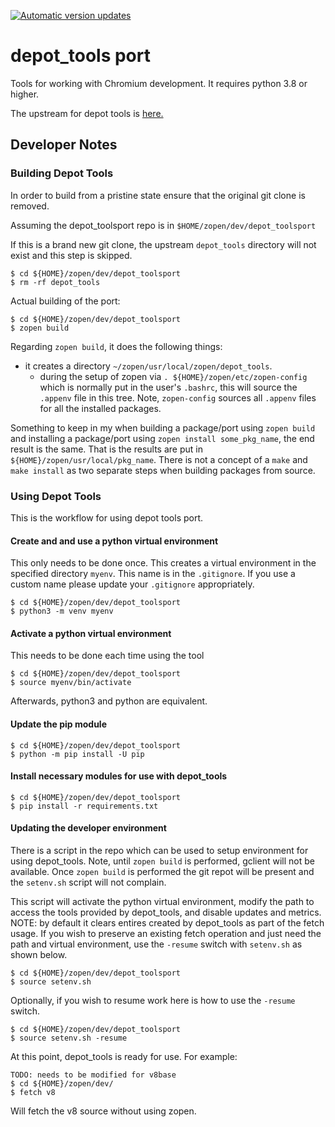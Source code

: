 [![Automatic version updates](https://github.com/ZOSOpenTools/depot_toolsport/actions/workflows/bump.yml/badge.svg)](https://github.com/ZOSOpenTools/depot_toolsport/actions/workflows/bump.yml)

# depot_tools port

Tools for working with Chromium development. It requires python 3.8 or higher.

The upstream for depot tools is [here.](https://www.chromium.org/developers/how-tos/depottools/)

## Developer Notes

### Building Depot Tools

In order to build from a pristine state ensure that the original
git clone is removed.

Assuming the depot_toolsport repo is in `$HOME/zopen/dev/depot_toolsport`

If this is a brand new git clone, the upstream `depot_tools` directory
will not exist and this step is skipped.

```
$ cd ${HOME}/zopen/dev/depot_toolsport
$ rm -rf depot_tools
```

Actual building of the port:

```
$ cd ${HOME}/zopen/dev/depot_toolsport
$ zopen build
```

Regarding `zopen build`, it does the following things:

* it creates a directory `~/zopen/usr/local/zopen/depot_tools`.
    - during the setup of zopen via `. ${HOME}/zopen/etc/zopen-config` which is normally
      put in the user's `.bashrc`, this will source the `.appenv` file in this tree.
      Note, `zopen-config` sources all `.appenv` files for all the installed packages.


Something to keep in my when building a package/port using `zopen build` and installing
a package/port using `zopen install some_pkg_name`, the end result is the same.  That 
is the results are put in `${HOME}/zopen/usr/local/pkg_name`.  There is not a concept
of a `make` and `make install` as two separate steps when building packages from source.




### Using Depot Tools

This is the workflow for using depot tools port.

#### Create and and use a python virtual environment

This only needs to be done once.  This creates a virtual environment in 
the specified directory `myenv`.  This name is in the `.gitignore`.  If
you use a custom name please update your `.gitignore` appropriately.

```
$ cd ${HOME}/zopen/dev/depot_toolsport
$ python3 -m venv myenv
```

#### Activate a python virtual environment

This needs to be done each time using the tool

```
$ cd ${HOME}/zopen/dev/depot_toolsport
$ source myenv/bin/activate
```

Afterwards, python3 and python are equivalent.

#### Update the pip module

```
$ cd ${HOME}/zopen/dev/depot_toolsport
$ python -m pip install -U pip
```

#### Install necessary modules for use with depot_tools

```
$ cd ${HOME}/zopen/dev/depot_toolsport
$ pip install -r requirements.txt
```

#### Updating the developer environment

There is a script in the repo which can be used to setup environment for using depot_tools.
Note, until `zopen build` is performed, gclient will not be available.  Once `zopen build` is
performed the git repot will be present and the `setenv.sh` script will not complain.

This script will activate the python virtual environment, modify the path to access 
the tools provided by depot_tools, and disable updates and metrics.  NOTE: by default
it clears entires created by depot_tools as part of the fetch usage.  If you 
wish to preserve an existing fetch operation and just need the path and
virtual environment, use the `-resume` switch with `setenv.sh` as shown
below.

```
$ cd ${HOME}/zopen/dev/depot_toolsport
$ source setenv.sh
```

Optionally, if you wish to resume work here is how to use
the `-resume` switch.

```
$ cd ${HOME}/zopen/dev/depot_toolsport
$ source setenv.sh -resume
```

At this point, depot_tools is ready for use.  For example:

```
TODO: needs to be modified for v8base
$ cd ${HOME}/zopen/dev/
$ fetch v8
```

Will fetch the v8 source without using zopen.
